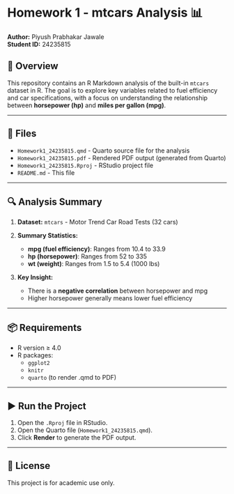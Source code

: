 # Homework 1 - mtcars Analysis 📊

**Author:** Piyush Prabhakar Jawale  
**Student ID:** 24235815

## 📘 Overview

This repository contains an R Markdown analysis of the built-in `mtcars` dataset in R. The goal is to explore key variables related to fuel efficiency and car specifications, with a focus on understanding the relationship between **horsepower (hp)** and **miles per gallon (mpg)**.

---

## 📁 Files

- `Homework1_24235815.qmd` - Quarto source file for the analysis
- `Homework1_24235815.pdf` - Rendered PDF output (generated from Quarto)
- `Homework1_24235815.Rproj` - RStudio project file
- `README.md` - This file

---

## 🔍 Analysis Summary

1. **Dataset:** `mtcars` - Motor Trend Car Road Tests (32 cars)
2. **Summary Statistics:**  
   - **mpg (fuel efficiency)**: Ranges from 10.4 to 33.9  
   - **hp (horsepower)**: Ranges from 52 to 335  
   - **wt (weight)**: Ranges from 1.5 to 5.4 (1000 lbs)

3. **Key Insight:**  
   - There is a **negative correlation** between horsepower and mpg  
   - Higher horsepower generally means lower fuel efficiency

---

## 📦 Requirements

- R version ≥ 4.0
- R packages:
  - `ggplot2`
  - `knitr`
  - `quarto` (to render .qmd to PDF)

---

## ▶️ Run the Project

1. Open the `.Rproj` file in RStudio.
2. Open the Quarto file (`Homework1_24235815.qmd`).
3. Click **Render** to generate the PDF output.

---

## 📜 License

This project is for academic use only.
